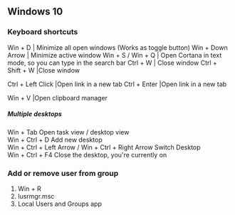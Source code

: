 ## Windows 10

### Keyboard shortcuts
Win + D    |         Minimize all open windows (Works as toggle button)
Win + Down Arrow |    Minimize active window
Win + S / Win + Q  | Open Cortana in text mode, so you can type in the search bar
Ctrl + W           | Close window
Ctrl + Shift + W    |Close window

Ctrl + Left Click   |Open link in a new tab
Ctrl + Enter        |Open link in a new tab

Win + V             |Open clipboard manager

##### Multiple desktops
Win + Tab       Open task view / desktop view    \
Win + Ctrl + D  Add new desktop\
Win + Ctrl + Left Arrow / Win + Ctrl + Right Arrow  Switch Desktop\
Win + Ctrl + F4 Close the desktop, you're currently on


### Add or remove user from group
1. Win + R
2. lusrmgr.msc
3. Local Users and Groups app